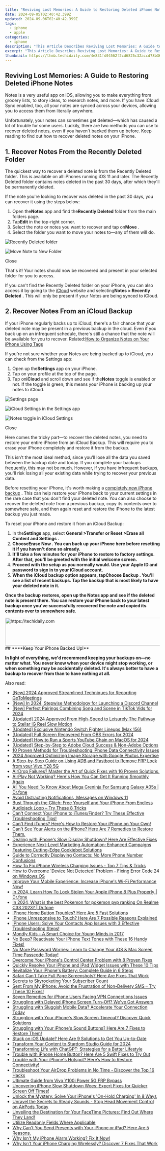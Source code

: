 ```yaml
---
title: "Reviving Lost Memories: A Guide to Restoring Deleted iPhone Notes"
date: 2024-09-05T02:40:42.399Z
updated: 2024-09-06T02:40:42.399Z
tags:
  - iphone
  - apple
categories:
  - iphone
description: "This Article Describes Reviving Lost Memories: A Guide to Restoring Deleted iPhone Notes"
excerpt: "This Article Describes Reviving Lost Memories: A Guide to Restoring Deleted iPhone Notes"
thumbnail: https://thmb.techidaily.com/4e831fd04562f2cd6825c32accd78b3641cb3be2e3ea9cbe8b25030ed7edee4b.jpg
---
```


## Reviving Lost Memories: A Guide to Restoring Deleted iPhone Notes

 Notes is a very useful app on iOS, allowing you to make everything from grocery lists, to story ideas, to research notes, and more. If you have iCloud Sync enabled, too, all your notes are synced across your devices, allowing you to access them from literally anywhere.

 Unfortunately, your notes can sometimes get deleted—which has caused a lot of trouble for some users. Luckily, there are two methods you can use to recover deleted notes, even if you haven't backed them up before. Keep reading to find out how to recover deleted notes on your iPhone.

## 1\. Recover Notes From the Recently Deleted Folder

 The quickest way to recover a deleted note is from the Recently Deleted folder. This is available on all iPhones running iOS 11 and later. The Recently Deleted folder contains notes deleted in the past 30 days, after which they'll be permanently deleted.

 If the note you're looking to recover was deleted in the past 30 days, you can recover it using the steps below:

1. Open the**Notes** app and find the**Recently Deleted** folder from the main folders page.
2. Tap**Edit** in the top-right corner.
3. Select the note or notes you want to recover and tap on**Move** .
4. Select the folder you want to move your notes to—any of them will do.

![Recently Deleted folder](https://static1.makeuseofimages.com/wordpress/wp-content/uploads/2021/12/Recover-Deleted-Notes-iPhone-Recently-Deleted.jpg)

![Move Note to New Folder](https://static1.makeuseofimages.com/wordpress/wp-content/uploads/2021/12/Recover-Deleted-Notes-iPhone-Move.jpg)

Close

 That's it! Your notes should now be recovered and present in your selected folder for you to access.

 If you can't find the Recently Deleted folder on your iPhone, you can also access it by going to the [iCloud](https://icloud.com/) website and selecting**Notes > Recently Deleted** . This will only be present if your Notes are being synced to iCloud.

## 2\. Recover Notes From an iCloud Backup

 If your iPhone regularly backs up to iCloud, there's a fair chance that your deleted note may be present in a previous backup in the cloud. Even if you back up on an infrequent schedule, there's still a chance that the note will be available for you to recover. Related:[How to Organize Notes on Your iPhone Using Tags](https://www.makeuseof.com/how-to-use-tags-in-apple-notes/)

 If you're not sure whether your Notes are being backed up to iCloud, you can check from the Settings app:

1. Open up the**Settings** app on your iPhone.
2. Tap on your profile at the top of the page.
3. Tap on**iCloud** and scroll down and see if the**Notes** toggle is enabled or not. If the toggle is green, this means your iPhone is backing up your notes to iCloud.

![Settings page](https://static1.makeuseofimages.com/wordpress/wp-content/uploads/2021/12/Recover-Deleted-Notes-iPhone-Settings.jpg)

![iCloud Settings in the Settings app](https://static1.makeuseofimages.com/wordpress/wp-content/uploads/2021/12/Recover-Deleted-Notes-iPhone-iCloud.jpg)

![Notes toggle in iCloud Settings](https://static1.makeuseofimages.com/wordpress/wp-content/uploads/2021/12/Recover-Deleted-Notes-iPhone-Settings-Notes.jpg)

Close

 Here comes the tricky part—to recover the deleted notes, you need to restore your entire iPhone from an iCloud Backup. This will require you to erase your iPhone completely and restore it from the backup.

 This isn't the most ideal method, since you'll lose all the data you saved between the backup date and today. If you complete your backups frequently, this may not be much. However, if you have infrequent backups, you'll risk losing all your existing data while trying to recover your previous data.

 Before resetting your iPhone, it's worth making a [completely new iPhone backup](https://www.makeuseof.com/tag/how-to-backup-iphone-ipad/) . This can help restore your iPhone back to your current settings in the rare case that you don't find your deleted note. You can also choose to recover the deleted note from a previous backup, copy its contents over to somewhere safe, and then again reset and restore the iPhone to the latest backup you just made.

To reset your iPhone and restore it from an iCloud Backup:

1. In the**Settings** app, select **General \>Transfer or Reset \>Erase all Content and Settings .**
2. **ChooseErase Now . You can back up your iPhone here before resetting it if you haven't done so already.**
3. **It'll take a few minutes for your iPhone to restore to factory settings. After that, you'll be greeted with the initial welcome screen.**
4. **Proceed with the setup as you normally would. Use your Apple ID and password to sign in to your iCloud account.**
5. **When the iCloud backup option appears, tapChoose Backup . You'll see a list of recent backups. Tap the backup that is most likely to have your deleted note in it.**

 **Once the backup restores, open up the Notes app and see if the deleted note is present there. You can restore your iPhone back to your latest backup once you've successfully recovered the note and copied its contents over to somewhere safe.**

<!-- affiliate ads begin -->
<a href="https://appsumo.8odi.net/c/5597632/2087409/7443" target="_top" id="2087409">
  <img src="//a.impactradius-go.com/display-ad/7443-2087409" border="0" alt="https://techidaily.com" width="728" height="90"/>
</a>
<img height="0" width="0" src="https://appsumo.8odi.net/i/5597632/2087409/7443" style="position:absolute;visibility:hidden;" border="0" />
<!-- affiliate ads end -->
## ****Keep Your iPhone Backed Up!**

 **In light of everything, we'd recommend keeping your backups on—no matter what. You never know when your device might stop working, or when something may be accidentally deleted. It's always better to have a backup to recover from than to have nothing at all.**

<ins class="adsbygoogle"
     style="display:block"
     data-ad-format="autorelaxed"
     data-ad-client="ca-pub-7571918770474297"
     data-ad-slot="1223367746"></ins>



<ins class="adsbygoogle"
     style="display:block"
     data-ad-client="ca-pub-7571918770474297"
     data-ad-slot="8358498916"
     data-ad-format="auto"
     data-full-width-responsive="true"></ins>

<span class="atpl-alsoreadstyle">Also read:</span>
<div><ul>
<li><a href="https://screen-recording.techidaily.com/new-2024-approved-streamlined-techniques-for-recording-gotomeetings/"><u>[New] 2024 Approved  Streamlined Techniques for Recording GoToMeetings</u></a></li>
<li><a href="https://discord-videos.techidaily.com/new-in-2024-stepwise-methodology-for-launching-a-discord-channel/"><u>[New] In 2024, Stepwise Methodology for Launching a Discord Channel</u></a></li>
<li><a href="https://tiktok-video-recordings.techidaily.com/new-perfect-pairings-combining-song-and-scene-in-tiktok-vids-for-2024/"><u>[New] Perfect Pairings  Combining Song and Scene in TikTok Vids for 2024</u></a></li>
<li><a href="https://instagram-videos.techidaily.com/updated-2024-approved-from-high-speed-to-leisurely-the-pathway-to-stellar-ig-reel-slow-motion/"><u>[Updated] 2024 Approved  From High-Speed to Leisurely  The Pathway to Stellar IG Reel Slow Motion</u></a></li>
<li><a href="https://screen-mirroring-recording.techidaily.com/updated-exclusive-nintendo-switch-fighter-lineups-max-156/"><u>[Updated] Exclusive Nintendo Switch Fighter Lineups (Max 156)</u></a></li>
<li><a href="https://desktop-recording.techidaily.com/updated-full-screen-recovered-from-obs-errors-for-2024/"><u>[Updated] Full Screen Recovered From OBS Errors for 2024</u></a></li>
<li><a href="https://eaxpv-info.techidaily.com/updated-how-to-run-a-sports-youtube-chain-on-macos-for-2024/"><u>[Updated] How to Run a Sports YouTube Chain on MacOS for 2024</u></a></li>
<li><a href="https://extra-guidance.techidaily.com/updated-step-by-step-to-adobe-cloud-success-and-non-adobe-options/"><u>[Updated] Step-by-Step to Adobe Cloud Success & Non-Adobe Options</u></a></li>
<li><a href="https://fox-that.techidaily.com/10-proven-methods-for-troubleshooting-iphone-data-connectivity-issues/"><u>10 Proven Methods for Troubleshooting iPhone Data Connectivity Issues</u></a></li>
<li><a href="https://extra-support.techidaily.com/2024-approved-optimizing-image-storage-with-google-photos-expertise/"><u>2024 Approved  Optimizing Image Storage with Google Photos Expertise</u></a></li>
<li><a href="https://bypass-frp.techidaily.com/a-step-by-step-guide-on-using-adb-and-fastboot-to-remove-frp-lock-from-your-vivo-y28-5g-by-drfone-android/"><u>A Step-by-Step Guide on Using ADB and Fastboot to Remove FRP Lock from your Vivo Y28 5G</u></a></li>
<li><a href="https://fox-that.techidaily.com/1721471548822-airdrop-failures-master-the-art-of-quick-fixes-with-16-proven-solutions/"><u>AirDrop Failures? Master the Art of Quick Fixes with 16 Proven Solutions.</u></a></li>
<li><a href="https://fox-that.techidaily.com/1721473416663-airplay-not-working-heres-how-you-can-get-it-running-smoothly-again/"><u>AirPlay Not Working? Here's How You Can Get It Running Smoothly Again</u></a></li>
<li><a href="https://change-location.techidaily.com/all-you-need-to-know-about-mega-greninja-for-samsung-galaxy-a05s-drfone-by-drfone-virtual-android/"><u>All You Need To Know About Mega Greninja For Samsung Galaxy A05s | Dr.fone</u></a></li>
<li><a href="https://windows11.techidaily.com/avoid-distracting-notifications-messages-on-windows-11/"><u>Avoid Distracting Notifications, Messages on Windows 11</u></a></li>
<li><a href="https://fox-that.techidaily.com/1721446644807-bust-through-the-glitch-free-yourself-and-your-iphone-from-endless-audiojack-loop-try-these-8-tricks/"><u>Bust Through the Glitch: Free Yourself and Your iPhone From Endless Audiojack Loop – Try These 8 Tricks</u></a></li>
<li><a href="https://fox-that.techidaily.com/1721458454907-cant-connect-your-iphone-to-itunesfinder-try-these-effective-troubleshooting-tips/"><u>Can't Connect Your iPhone to iTunes/Finder? Try These Effective Troubleshooting Tips!</u></a></li>
<li><a href="https://fox-that.techidaily.com/1721474306440-cant-find-itunes-heres-how-to-restore-your-iphone-on-your-own/"><u>Can't Find iTunes? Here's How to Restore Your iPhone on Your Own!</u></a></li>
<li><a href="https://fox-that.techidaily.com/1721456107325-cant-see-your-alerts-on-the-iphone-here-are-7-remedies-to-restore-them/"><u>Can't See Your Alerts on the iPhone? Here Are 7 Remedies to Restore Them.</u></a></li>
<li><a href="https://fox-that.techidaily.com/1721466606399-dealing-with-iphones-slow-display-shutdown-here-are-effective-fixes/"><u>Dealing with iPhone's Slow Display Shutdown? Here Are Effective Fixes</u></a></li>
<li><a href="https://techidaily.com/experience-next-level-marketing-automation-enhanced-campaigns-featuring-cutting-edge-cookiebot-solutions/"><u>Experience Next-Level Marketing Automation: Enhanced Campaigns Featuring Cutting-Edge Cookiebot Solutions</u></a></li>
<li><a href="https://fox-that.techidaily.com/1721476003961-guide-to-correctly-displaying-contacts-no-more-phone-number-confusions/"><u>Guide to Correctly Displaying Contacts: No More Phone Number Confusions</u></a></li>
<li><a href="https://fox-that.techidaily.com/1721467591032-how-to-fix-iphone-wireless-charging-issues-top-7-tips-and-tricks/"><u>How To Fix iPhone Wireless Charging Issues - Top 7 Tips & Tricks</u></a></li>
<li><a href="https://common-error.techidaily.com/how-to-overcome-device-not-detected-problem-fixing-error-code-24-on-windows-os/"><u>How to Overcome 'Device Not Detected' Problem - Fixing Error Code 24 on Windows OS</u></a></li>
<li><a href="https://fox-that.techidaily.com/1721465507007-improve-your-mobile-experience-increase-iphones-wi-fi-performance-now/"><u>Improve Your Mobile Experience: Increase iPhone's Wi-Fi Performance Now!</u></a></li>
<li><a href="https://iphone-unlock.techidaily.com/in-2024-learn-how-to-lock-stolen-your-apple-iphone-8-plus-properly-drfone-by-drfone-ios/"><u>In 2024, Learn How To Lock Stolen Your Apple iPhone 8 Plus Properly | Dr.fone</u></a></li>
<li><a href="https://pokemon-go-android.techidaily.com/in-2024-what-is-the-best-pokemon-for-pokemon-pvp-ranking-on-realme-c33-2023-drfone-by-drfone-virtual-android/"><u>In 2024, What is the best Pokemon for pokemon pvp ranking On Realme C33 2023? | Dr.fone</u></a></li>
<li><a href="https://fox-that.techidaily.com/1721464522471-iphone-home-button-troubles-here-are-5-fast-solutions/"><u>IPhone Home Button Troubles? Here Are 5 Fast Solutions</u></a></li>
<li><a href="https://fox-that.techidaily.com/1721470682453-iphone-unresponsive-to-touch-here-are-7-possible-reasons-explained/"><u>IPhone Unresponsive to Touch? Here Are 7 Possible Reasons Explained</u></a></li>
<li><a href="https://fox-that.techidaily.com/1721453840236-iphone-users-solve-your-contacts-app-issues-with-3-effective-troubleshooting-steps/"><u>IPhone Users: Solve Your Contacts App Issues with 3 Effective Troubleshooting Steps!</u></a></li>
<li><a href="https://mondly-stories.techidaily.com/mondly-kids-a-smart-choice-for-young-minds-in-2017/"><u>Mondly Kids - A Smart Choice for Young Minds in 2017</u></a></li>
<li><a href="https://fox-that.techidaily.com/1721444599828-no-beep-reactivate-your-iphone-text-tones-with-these-16-handy-fixes/"><u>No Beep? Reactivate Your iPhone Text Tones with These 16 Handy Fixes!</u></a></li>
<li><a href="https://fox-that.techidaily.com/1721445871786-no-more-password-worries-learn-to-change-your-ios-and-mac-screen-time-passcode-today/"><u>No More Password Worries: Learn to Change Your iOS & Mac Screen Time Passcode Today!</u></a></li>
<li><a href="https://fox-that.techidaily.com/1721456160101-overcome-your-iphones-control-center-problem-with-8-proven-fixes/"><u>Overcome Your iPhone's Control Center Problem with 8 Proven Fixes</u></a></li>
<li><a href="https://fox-that.techidaily.com/1721476919329-quickly-resolve-your-iphone-and-ipad-widget-issues-with-these-10-tips/"><u>Quickly Resolve Your iPhone and iPad Widget Issues with These 10 Tips</u></a></li>
<li><a href="https://fox-that.techidaily.com/1721475020107-revitalize-your-iphones-battery-complete-guide-in-6-steps/"><u>Revitalize Your iPhone's Battery: Complete Guide in 6 Steps</u></a></li>
<li><a href="https://fox-that.techidaily.com/1721470686287-safari-cant-take-full-page-screenshots-here-are-fixes-that-work/"><u>Safari Can't Take Full Page Screenshots? Here Are Fixes That Work</u></a></li>
<li><a href="https://extra-resources.techidaily.com/secrets-to-skyrocketing-your-subscriber-count/"><u>Secrets to Skyrocketing Your Subscriber Count</u></a></li>
<li><a href="https://fox-that.techidaily.com/1721465170259-sent-from-my-iphone-avoid-the-frustration-of-non-delivery-sms-try-these-10-fixes/"><u>Sent From My iPhone: Avoid the Frustration of Non-Delivery SMS – Try These 10 Fixes!</u></a></li>
<li><a href="https://fox-that.techidaily.com/1721475757813-seven-remedies-for-iphone-users-facing-vpn-connections-issues/"><u>Seven Remedies for iPhone Users Facing VPN Connections Issues</u></a></li>
<li><a href="https://fox-that.techidaily.com/1721469582408-struggling-with-delayed-iphone-screen-turn-off-weve-got-answers/"><u>Struggling with Delayed iPhone Screen Turn-Off? We've Got Answers</u></a></li>
<li><a href="https://fox-that.techidaily.com/1721474604837-struggling-with-sluggish-mobile-data-accelerate-your-connection-today/"><u>Struggling with Sluggish Mobile Data? Accelerate Your Connection Today</u></a></li>
<li><a href="https://fox-that.techidaily.com/1721476268960-struggling-with-your-iphones-slow-screen-timeout-discover-quick-solutions/"><u>Struggling with Your iPhone's Slow Screen Timeout? Discover Quick Solutions</u></a></li>
<li><a href="https://fox-that.techidaily.com/1721460662027-struggling-with-your-iphones-sound-buttons-here-are-7-fixes-to-restore-them/"><u>Struggling with Your iPhone's Sound Buttons? Here Are 7 Fixes to Restore Them!</u></a></li>
<li><a href="https://fox-that.techidaily.com/1721467096822-stuck-on-ios-update-here-are-9-solutions-to-get-you-up-to-date/"><u>Stuck on iOS Update? Here Are 9 Solutions to Get You Up-to-Date</u></a></li>
<li><a href="https://facebook-video-footage.techidaily.com/transform-your-content-to-stardom-studio-guide-for-2024/"><u>Transform Your Content to Stardom  Studio Guide for 2024</u></a></li>
<li><a href="https://tech-haven.techidaily.com/transforming-life-with-chatgpt-strategies-for-a-better-lifestyle/"><u>Transforming Life with ChatGPT: Strategies for a Better Lifestyle</u></a></li>
<li><a href="https://fox-that.techidaily.com/1721475090693-trouble-with-iphone-home-button-here-are-5-swift-fixes-to-try-out/"><u>Trouble with iPhone Home Button? Here Are 5 Swift Fixes to Try Out</u></a></li>
<li><a href="https://fox-that.techidaily.com/1721466947799-trouble-with-your-iphones-hotspot-heres-how-to-restore-connectivity/"><u>Trouble with Your iPhone's Hotspot? Here’s How to Restore Connectivity!</u></a></li>
<li><a href="https://fox-that.techidaily.com/1721476731156-troubleshoot-your-airdrop-problems-in-no-time-discover-the-top-16-hacks/"><u>Troubleshoot Your AirDrop Problems in No Time - Discover the Top 16 Hacks</u></a></li>
<li><a href="https://bypass-frp.techidaily.com/ultimate-guide-from-vivo-y100i-power-5g-frp-bypass-by-drfone-android/"><u>Ultimate Guide from Vivo Y100i Power 5G FRP Bypass</u></a></li>
<li><a href="https://fox-that.techidaily.com/1721462243645-uncovering-iphone-slow-shutdown-woes-expert-fixes-for-quicker-screen-off-times/"><u>Uncovering iPhone Slow Shutdown Woes: Expert Fixes for Quicker Screen Off Times!</u></a></li>
<li><a href="https://fox-that.techidaily.com/1721441792551-unlock-the-mystery-solve-your-iphones-on-hold-charging-in-8-ways/"><u>Unlock the Mystery: Solve Your iPhone's 'On-Hold Charging' In 8 Ways</u></a></li>
<li><a href="https://fox-that.techidaily.com/1721471116099-unravel-the-secrets-to-steady-sounds-stop-head-movement-control-on-airpods-today/"><u>Unravel the Secrets to Steady Sounds - Stop Head Movement Control on AirPods Today</u></a></li>
<li><a href="https://fox-that.techidaily.com/1721460848930-unveiling-the-destination-for-your-facetime-pictures-find-out-where-they-land/"><u>Unveiling the Destination for Your FaceTime Pictures: Find Out Where They Land!</u></a></li>
<li><a href="https://fox-that.techidaily.com/1721475940731-utilize-readonly-fields-where-applicable/"><u>Utilize Readonly Fields Where Applicable</u></a></li>
<li><a href="https://fox-that.techidaily.com/1721472059323-why-cant-you-send-presents-with-your-iphone-or-ipad-here-are-5-reasons/"><u>Why Can't You Send Presents with Your iPhone or iPad? Here Are 5 Reasons.</u></a></li>
<li><a href="https://fox-that.techidaily.com/1721475231945-why-isnt-my-iphone-alarm-working-fix-it-now/"><u>Why Isn't My iPhone Alarm Working? Fix It Now!</u></a></li>
<li><a href="https://fox-that.techidaily.com/1721457367500-why-isnt-your-iphone-charging-wirelessly-discover-7-fixes-that-work/"><u>Why Isn’t Your iPhone Charging Wirelessly? Discover 7 Fixes That Work</u></a></li>
</ul></div>
